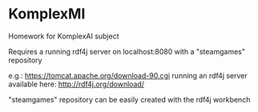 # KomplexMI
Homework for KomplexAI subject

Requires a running rdf4j server on localhost:8080 with a "steamgames" repository

  e.g.: https://tomcat.apache.org/download-90.cgi running an rdf4j server available here: http://rdf4j.org/download/
  
  "steamgames" repository can be easily created with the rdf4j workbench
  
  
  
